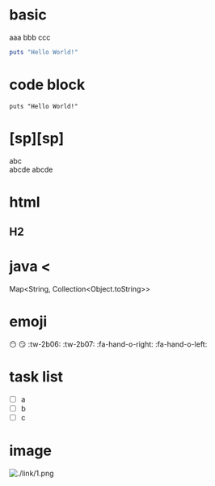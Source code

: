 # basic

aaa
bbb
ccc

```ruby
puts "Hello World!"
```

# code block
```puts "Hello World!"```

# [sp][sp]

abc  
abcde
abcde

# html

<script>
alert("test")
</script>

<h2>H2</h2>

# java <

Map<String, Collection<Object.toString>>

# emoji

:no_mouth:  :smirk:  :tw-2b06:  :tw-2b07:  :fa-hand-o-right:  :fa-hand-o-left: 

# task list

- [ ] a
- [ ] b
- [ ] c

# image

![./link/1.png](./link/1.png)
